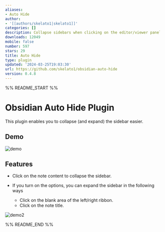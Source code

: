 ```yaml
---
aliases:
- Auto Hide
author:
- '[[authors/skelato1|skelato1]]'
categories: []
description: Collapse sidebars when clicking on the editor/viewer panel
downloads: 12049
mobile: false
number: 597
stars: 29
title: Auto Hide
type: plugin
updated: '2024-03-25T19:03:30'
url: https://github.com/skelato1/obsidian-auto-hide
version: 0.4.8
---
```


%% README_START %%

# Obsidian Auto Hide Plugin

This plugin enables you to collapse (and expand) the sidebar easier.

## Demo

![demo](https://user-images.githubusercontent.com/97661658/184786896-358e253a-d024-4d31-a33b-f200ce69e53a.gif)

## Features

- Click on the note content to collapse the sidebar.

- If you turn on the options, you can expand the sidebar in the following ways
    - Click on the blank area of the left/right ribbon.
    - Click on the note title.

![demo2](https://user-images.githubusercontent.com/97661658/184786906-ba29ca56-9d06-48c1-a148-3c8e6b503d6d.gif)


%% README_END %%